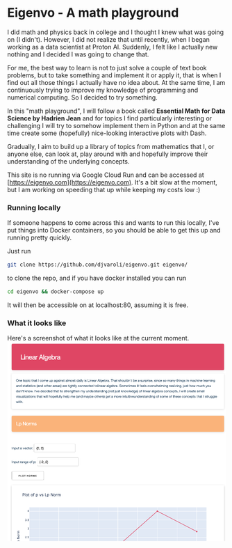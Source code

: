 # Eigenvo - A math playground

I did math and physics back in college and I thought I knew what was going on (I didn't). However,
I did not realize that until recently, when I began working as a data scientist at Proton AI. Suddenly, I felt like I actually new 
nothing and I decided I was going to change that.

For me, the best way to learn is not to just solve a couple of text book problems, but to
take something and implement it or apply it, that is when I find out all those things I actually 
have no idea about. At the same time, I am continuously trying to improve my knowledge of programming and numerical computing.
So I decided to try something.

In this "math playground", I will follow a book called **Essential Math for Data Science by Hadrien Jean**
and for topics I find particularly interesting or challenging I will try to somehow implement them in Python
 and at the same time create some (hopefully) nice-looking interactive plots with Dash. 

Gradually, I aim to build up a library of topics from mathematics that I, or anyone else,
can look at, play around with and hopefully improve their understanding of the underlying concepts.

This site is no running via Google Cloud Run and can be accessed at [https://eigenvo.com](https://eigenvo.com).
It's a bit slow at the moment, but I am working on speeding that up while keeping my costs low :)


### Running locally

If someone happens to come across this and wants to run this locally, I've put things 
into Docker containers, so you should be able to get this up and running pretty quickly.

Just run 

```bash
git clone https://github.com/djvaroli/eigenvo.git eigenvo/
```

to clone the repo, and if you have docker installed you can run

```bash
cd eigenvo && docker-compose up
```

It will then be accessible on at localhost:80, assuming it is free.


### What it looks like
Here's a screenshot of what it looks like at the current moment.
![a screenshot of the dashboard](./images/screenshot_1.png "Screnshot")
